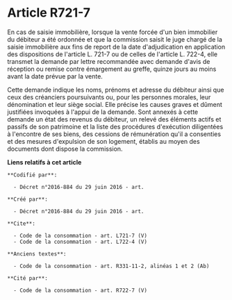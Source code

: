 # Article R721-7

En cas de saisie immobilière, lorsque la vente forcée d'un bien immobilier du débiteur a été ordonnée et que la commission
saisit le juge chargé de la saisie immobilière aux fins de report de la date d'adjudication en application des dispositions
de l'article L. 721-7 ou de celles de l'article L. 722-4, elle transmet la demande par lettre recommandée avec demande d'avis
de réception ou remise contre émargement au greffe, quinze jours au moins avant la date prévue par la vente. 

Cette demande indique les noms, prénoms et adresse du débiteur ainsi que ceux des créanciers poursuivants ou, pour les
personnes morales, leur dénomination et leur siège social. Elle précise les causes graves et dûment justifiées invoquées à
l'appui de la demande. Sont annexés à cette demande un état des revenus du débiteur, un relevé des éléments actifs et passifs
de son patrimoine et la liste des procédures d'exécution diligentées à l'encontre de ses biens, des cessions de rémunération
qu'il a consenties et des mesures d'expulsion de son logement, établis au moyen des documents dont dispose la commission.

**Liens relatifs à cet article**

	**Codifié par**:

	  - Décret n°2016-884 du 29 juin 2016 - art.

	**Créé par**:

	  - Décret n°2016-884 du 29 juin 2016 - art.

	**Cite**:

	  - Code de la consommation - art. L721-7 (V)
	  - Code de la consommation - art. L722-4 (V)

	**Anciens textes**:

	  - Code de la consommation - art. R331-11-2, alinéas 1 et 2 (Ab)

	**Cité par**:

	  - Code de la consommation - art. R722-7 (V)
